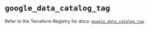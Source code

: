 # `google_data_catalog_tag`

Refer to the Terraform Registry for docs: [`google_data_catalog_tag`](https://registry.terraform.io/providers/hashicorp/google/6.24.0/docs/resources/data_catalog_tag).
